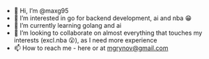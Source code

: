 - 👋 Hi, I’m @maxg95
- 👀 I’m interested in go for backend development, ai and nba :grin:
- 🌱 I’m currently learning golang and ai
- 💞️ I’m looking to collaborate on almost everything that touches my interests (excl.nba :open_mouth:), as I need more experience
- 📫 How to reach me - here or at mgrynov@gmail.com

<!---
maxg95/maxg95 is a ✨ special ✨ repository because its `README.md` (this file) appears on your GitHub profile.
You can click the Preview link to take a look at your changes.
--->
